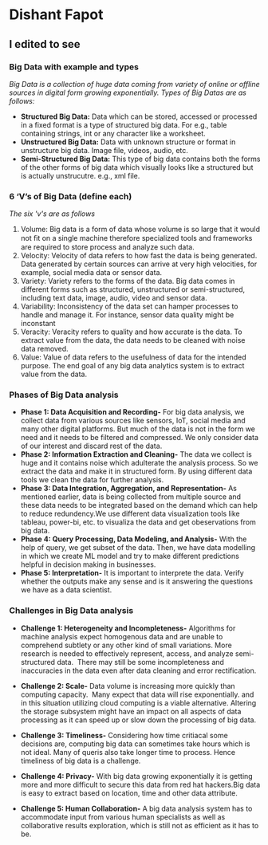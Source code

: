 # Dishant Fapot
## I edited to see

### Big Data with example and types
_Big Data is a collection of huge data coming from variety of online or offline sources in digital form growing exponentially. Types of Big Datas are as follows:_
- **Structured Big Data:** Data which can be stored, accessed or processed in a fixed format is a type of structured big data. For e.g., table containing strings, int or any character like a worksheet. 
- **Unstructured Big Data:** Data with unknown structure or format in unstructure big data. Image file, videos, audio, etc.
- **Semi-Structured Big Data:** This type of big data contains both the forms of the other forms of big data which visually looks like a structured but is actually unstrucutre. e.g., xml file.



###  6 ‘V’s of Big Data (define each)

_The six 'v's are as follows_
 1. Volume: Big data is a form of data whose volume is so large that it would not ﬁt on a single machine therefore specialized tools and frameworks are required to store process and analyze such data.
 2. Velocity: Velocity of data refers to how fast the data is being generated. Data generated by certain sources can arrive at very high velocities, for example, social media data or sensor data.
 3. Variety: Variety refers to the forms of the data. Big data comes in different forms such as structured, unstructured or semi-structured, including text data, image, audio, video and sensor data.
 4. Variability: Inconsistency of the data set can hamper processes to handle and manage it. For instance, sensor data quality might be inconstant
 5. Veracity: Veracity refers to quality and how accurate is the data. To extract value from the data, the data needs to be cleaned with noise data removed. 
 6. Value: Value of data refers to the usefulness of data for the intended purpose. The end goal of any big data analytics system is to extract value from the data. 


### Phases of Big Data analysis
* **Phase 1: Data Acquisition and Recording-** For big data analysis, we collect data from various sources like sensors, IoT, social media and many other digital platforms. But much of the data is not in the form we need and it needs to be filtered and compressed. We only consider data of our interest and discard rest of the data. 
* **Phase 2: Information Extraction and Cleaning-** The data we collect is huge and it contains noise which adulterate the analysis process. So we extract the data and make it in structured form. By using different data tools we clean the data for further analysis. 
* **Phase 3: Data Integration, Aggregation, and Representation-** As mentioned earlier, data is being collected from multiple source and these data needs to be integrated based on the demand which can help to reduce redundency.We use different data visualization tools like tableau, power-bi, etc. to visualiza the data and get obeservations from big data.
* **Phase 4: Query Processing, Data Modeling, and Analysis-** With the help of query, we get subset of the data. Then, we have data modelling in which we create ML model and try to make different predictions helpful in decision making in businesses. 
* **Phase 5: Interpretation-** It is important to interprete the data. Verify whether the outputs make any sense and is it answering the questions we have as a data scientist.


### Challenges in Big Data analysis
* **Challenge 1: Heterogeneity and Incompleteness-** Algorithms for machine analysis expect homogenous data and are unable to comprehend subtlety or any other kind of small variations. More research is needed to effectively represent, access, and analyze semi-structured data.  There may still be some incompleteness and inaccuracies in the data even after data cleaning and error rectification.

* **Challenge 2: Scale-** Data volume is increasing more quickly than computing capacity.  Many expect that data will rise exponentially. and in this situation utilizing cloud computing is a viable alternative. Altering the storage subsystem might have an impact on all aspects of data processing as it can speed up or slow down the processing of big data.

* **Challenge 3: Timeliness-** Considering how time critiacal some decisions are, computing big data can sometimes take hours which is not ideal. Many of queris also take longer time to process. Hence timeliness of big data is a challenge.

* **Challenge 4: Privacy-** With big data growing exponentially it is getting more and more difficult to secure this data from red hat hackers.Big data is easy to extract based on location, time and other data attribute.

* **Challenge 5: Human Collaboration-** A big data analysis system has to accommodate input from various human specialists as well as collaborative results exploration, which is still not as efficient as it has to be.

